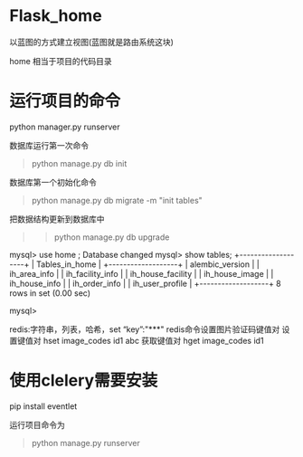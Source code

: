 # Flask_home
以蓝图的方式建立视图(蓝图就是路由系统这块)

home 相当于项目的代码目录

# 运行项目的命令 
python manager.py runserver


数据库运行第一次命令
>python manage.py db init

数据库第一个初始化命令
>python manage.py db migrate -m "init tables"

把数据结构更新到数据库中
>>python manage.py db upgrade

mysql> use home ;
Database changed
mysql> show tables;
+-------------------+
| Tables_in_home    |
+-------------------+
| alembic_version   |
| ih_area_info      |
| ih_facility_info  |
| ih_house_facility |
| ih_house_image    |
| ih_house_info     |
| ih_order_info     |
| ih_user_profile   |
+-------------------+
8 rows in set (0.00 sec)

mysql>


redis:字符串，列表，哈希，set
“key”:"***"
redis命令设置图片验证码键值对
设置键值对
hset image_codes id1 abc
获取键值对
hget image_codes id1

# 使用clelery需要安装
pip install eventlet

运行项目命令为
>python manage.py runserver

